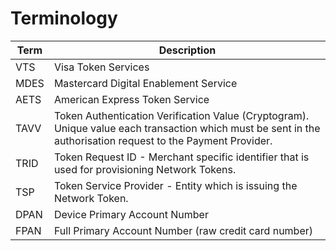 # Terminology

| Term | Description                                                                                                                                                   |
| ---- | ------------------------------------------------------------------------------------------------------------------------------------------------------------- |
| VTS  | Visa Token Services                                                                                                                                           |
| MDES | Mastercard Digital Enablement Service                                                                                                                         |
| AETS | American Express Token Service                                                                                                                                |
| TAVV | Token Authentication Verification Value (Cryptogram). Unique value each transaction which must be sent in the authorisation request to the Payment Provider.  |
| TRID | Token Request ID - Merchant specific identifier that is used for provisioning Network Tokens.                                                                 |
| TSP  | Token Service Provider - Entity which is issuing the Network Token.                                                                                           |
| DPAN | Device Primary Account Number                                                                                                                                 |
| FPAN | Full Primary Account Number (raw credit card number)                                                                                                          |
